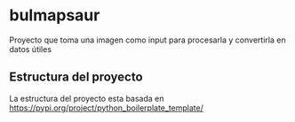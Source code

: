 # bulmapsaur

Proyecto que toma una imagen como input para procesarla y convertirla en datos útiles

## Estructura del proyecto

La estructura del proyecto esta basada en https://pypi.org/project/python_boilerplate_template/ 
